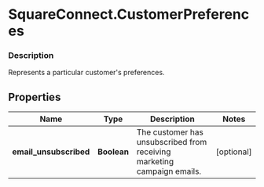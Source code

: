 # SquareConnect.CustomerPreferences

### Description

Represents a particular customer's preferences.

## Properties
Name | Type | Description | Notes
------------ | ------------- | ------------- | -------------
**email_unsubscribed** | **Boolean** | The customer has unsubscribed from receiving marketing campaign emails. | [optional] 


